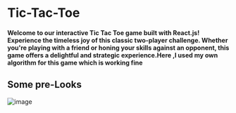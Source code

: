 # Tic-Tac-Toe
#### Welcome to our interactive Tic Tac Toe game built with React.js! Experience the timeless joy of this classic two-player challenge. Whether you're playing with a friend or honing your skills against an opponent, this game offers a delightful and strategic experience.Here ,I used my own algorithm for this game which is working fine

## Some pre-Looks
![image](https://github.com/omsingh4321/Tic-Tac-Toe/assets/110286904/a18be0ea-c770-4ae9-bb60-7b5fa537a061)



